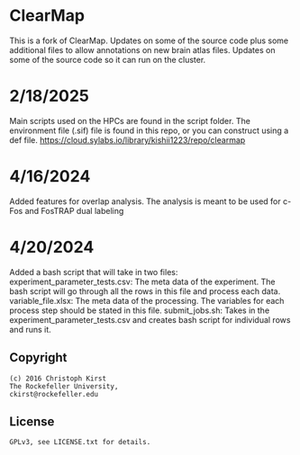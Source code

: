 ClearMap
========

This is a fork of ClearMap.
Updates on some of the source code plus some additional files to allow annotations on new brain atlas files.
Updates on some of the source code so it can run on the cluster.

2/18/2025
========
Main scripts used on the HPCs are found in the script folder.
The environment file (.sif) file is found in this repo, or you can construct using a def file.
https://cloud.sylabs.io/library/kishii1223/repo/clearmap


4/16/2024
========
Added features for overlap analysis.
The analysis is meant to be used for c-Fos and FosTRAP dual labeling


4/20/2024
========
Added a bash script that will take in two files:
experiment_parameter_tests.csv: The meta data of the experiment. The bash script will go through all the rows in this file and process each data.
variable_file.xlsx: The meta data of the processing. The variables for each process step should be stated in this file.
submit_jobs.sh: Takes in the experiment_parameter_tests.csv and creates bash script for individual rows and runs it.

Copyright
---------
    (c) 2016 Christoph Kirst
    The Rockefeller University, 
    ckirst@rockefeller.edu

License
-------
    GPLv3, see LICENSE.txt for details.
